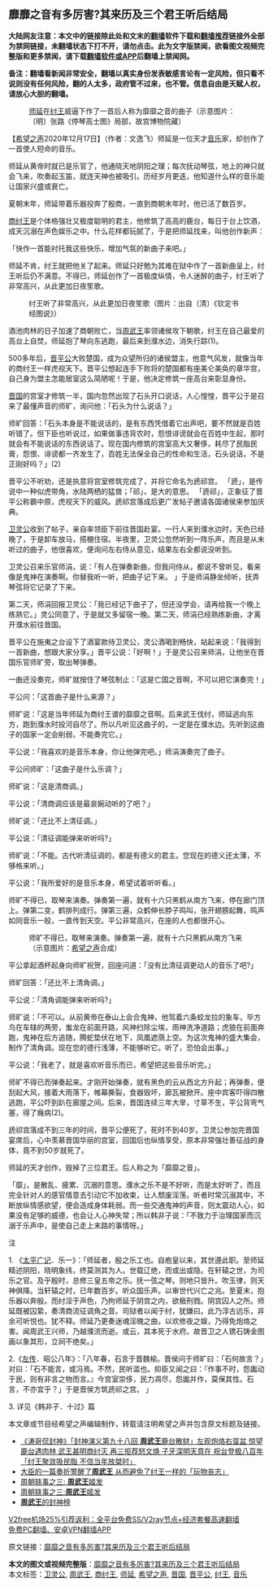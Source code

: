  <h2>靡靡之音有多厉害?其来历及三个君王听后结局</h2> <p class="notice"><b>大陆网友注意：本文中的链接除此处和文末的<a href="https://github.com/bannedbook/fanqiang" >翻墙</a>软件下载和<a href="https://github.com/killgcd/justmysocks/blob/master/README.md">翻墙推荐</a>链接外全部为禁网链接，未翻墙状态下打不开，请勿点击。此为文字版禁闻，欲看图文视频完整版和更多禁闻，请下载<a href="https://github.com/bannedbook/fanqiang">翻墙软件或APP</a>后翻墙上禁闻网。</p><p>备注：翻墙看新闻非常安全，翻墙以真实身份发表敏感言论有一定风险，但只看不说则没有任何风险，翻的人太多，政府管不过来，也不管。信息自由是天赋人权，请放心大胆的翻墙。</b></p>  <div class="entry"> <figure><figcaption><a href="https://www.bannedbook.org/bnews/tag/%E5%B8%88%E5%BB%B6/" class="st_tag internal_tag" rel="tag" title="标签 师延 下的日志">师延</a>在<a href="https://www.bannedbook.org/bnews/tag/%e7%ba%a3%e7%8e%8b/" class="st_tag internal_tag" rel="tag" title="标签 纣王 下的日志">纣王</a>威逼下作了一首后人称为靡靡之音的曲子（示意图片：〔明〕张路《停琴高士图》局部，故宫博物院藏）</figcaption></figure> <p>【<span class='wp_keywordlink_affiliate'><a href="https://www.soundofhope.org" title="希望之声" target="_blank">希望之声</a></span>2020年12月17日】（作者：文逸飞）师延是一位天才<a href="https://www.bannedbook.org/bnews/tag/%e9%9f%b3%e4%b9%90/" class="st_tag internal_tag" rel="tag" title="标签 音乐 下的日志">音乐</a>家，却创作了一首使人短命的音乐。</p> <p>师延从黄帝时就已是乐官了，他通晓天地阴阳之理；每次抚动琴弦，地上的神只就会飞来，吹奏起玉笛，就连天神也被吸引。历经岁月更迭，他知道什么样的音乐能让国家兴盛或衰亡。</p> <p>夏朝末年，师延带着乐器投奔了殷商，一直到商朝末年时，他已活了数百岁。</p> <p><a href="https://www.bannedbook.org/bnews/tag/%E5%95%86%E7%BA%A3%E7%8E%8B/" class="st_tag internal_tag" rel="tag" title="标签 商纣王 下的日志">商纣王</a>是个体格强壮又极度聪明的君主，他修筑了高高的鹿台，每日于台上饮酒，成天沉溺在声色娱乐之中。什么花样都玩腻了，于是把师延找来，叫他创作新声：</p> <p>「快作一首能衬托我这些快乐，增加气氛的新曲子来吧。」</p> <p>师延不肯，纣王就把他关了起来。师延只好勉为其难在狱中作了一首新曲呈上，纣王听后仍不满意。不得已，师延创作了一首极度纵情，令人迷醉的曲子，纣王听了非常高兴，从此更加日夜笙歌。</p> <figure><figcaption>纣王听了非常高兴，从此更加日夜笙歌（图片：出自〔清〕《钦定书经图说》）</figcaption></figure> <p>酒池肉林的日子加速了商朝败亡，当<a href="https://www.bannedbook.org/bnews/tag/%E5%91%A8%E6%AD%A6%E7%8E%8B/" class="st_tag internal_tag" rel="tag" title="标签 周武王 下的日志">周武王</a>率领诸侯攻下朝歌，纣王在自己最爱的高台上自焚，师延抱了琴向东逃跑，最后来到濮水边，消失行踪(1)。</p> <p>500多年后，<a href="https://www.bannedbook.org/bnews/tag/%E6%99%8B%E5%B9%B3%E5%85%AC/" class="st_tag internal_tag" rel="tag" title="标签 晋平公 下的日志">晋平公</a>大败楚国，成为众望所归的诸侯盟主，他意气风发，就像当年的商纣王一样虎视天下。晋平公想起连手下败将的楚国都有座美仑美奂的章华宫，自己身为盟主怎能居室这么简陋呢！于是，他决定修筑一座高台来彰显身份。</p> <p><a href="https://www.bannedbook.org/bnews/tag/%E6%99%8B%E5%9B%BD/" class="st_tag internal_tag" rel="tag" title="标签 晋国 下的日志">晋国</a>的宫室才修筑一半，国内忽然出现了石头开口说话，人心惶惶，晋平公于是召来了最懂声音的师旷，询问他：「石头为什么说话？」</p> <p>师旷回答：「石头本身是不能说话的，是有东西凭借着它出声吧，要不然就是百姓听错了。但下臣也听说过，如果做事违背农时，怨恨诽谤就会在百姓中生起，那时就会有不能说话的东西说话了。现在国内修筑的宫室高大又奢侈，耗尽了民脂民膏，怨恨、诽谤都一齐发生了，百姓无法保全自己的性命和生活，石头说话，不是正刚好吗？」(2)</p>  <p>晋平公不听劝，还是执意将宫室修筑完成了，并将它命名为虒祁宫。 「虒」，是传说中一种似虎带角，水陆两栖的猛兽；「祁」，是大的意思。 「虒祁」，正象征了晋平公称霸中原，虎视天下的威风。虒祁宫落成后更广发帖子邀请各国诸侯来参加庆典。</p> <p><a href="https://www.bannedbook.org/bnews/tag/%E5%8D%AB%E7%81%B5%E5%85%AC/" class="st_tag internal_tag" rel="tag" title="标签 卫灵公 下的日志">卫灵公</a>收到了帖子，亲自率领臣下前往晋国赴宴。一行人来到濮水边时，天色已经晚了，于是卸车放马，搭棚住宿。半夜里，卫灵公忽然听到一阵乐声，而且是从未听过的曲子，他很喜欢，便询问左右侍从意见，结果左右全都说没听到。</p> <p>卫灵公召来乐官师涓，说：「有人在弹奏新曲，但我问侍从，都说不曾听见，看来像是鬼神在演奏啊。你替我听一听，把曲子记下来。 」于是师涓静坐倾听，抚弄琴弦将它记录了下来。</p> <p>第二天，师涓回报卫灵公：「我已经记下曲子了，但还没学会，请再给我一个晚上练熟它。」灵公同意了，于是就又多留宿一晚。第二天，师涓已经熟练新曲，才离开濮水前往晋国。</p> <p>晋平公在施夷之台设下了酒宴款待卫灵公，灵公酒喝到畅快，站起来说：「我得到一首新曲，想跟大家分享。」晋平公说：「好啊！」于是灵公召来师涓，让他坐在晋国乐官师旷旁，取出琴弹奏。</p> <p>一曲还没奏完，师旷就按住了琴弦制止：「这是亡国之音啊，不可以把它演奏完！」</p> <p>平公问：「这首曲子是什么来源？」</p> <p>师旷说：「这是当年师延为商纣王谱的靡靡之音啊。后来武王伐纣，师延逃向东方，跑到濮水时投河自尽了。所以凡听见这曲子的，一定是在濮水边。先听到这曲子的国家一定会削弱，不能奏完它。」</p> <p>平公说：「我喜欢的是音乐本身，你让他弹完吧。」师涓演奏完了曲子。</p> <p>平公问师旷：「这曲子是什么乐调？」</p>  <p>师旷说：「这是清商调。」</p> <p>平公说：「清商调应该是最哀婉动听的了吧？」</p> <p>师旷说：「还比不上清征调。」</p> <p>平公说：「清征调能弹来听听吗?」</p> <p>师旷说：「不能。古代听清征调的，都是有德义的君主。您现在的德义还太薄，不够格来听。」</p> <p>平公说：「我所爱好的是音乐本身，希望试着听听看。」</p> <p>师旷不得已，取琴来演奏。弹奏第一遍，就有十六只黑鹤从南方飞来，停在廊门顶上。弹第二变，鹤排列成行。弹第三遍，众鹤伸长脖子鸣叫，张开翅膀起舞，鸣声如同音乐一般，一直传到天空。平公非常高兴，在座的人也都很开心。</p> <figure><figcaption>师旷不得已，取琴来演奏。弹奏第一遍，就有十六只黑鹤从南方飞来（示意图片：<a href="https://www.bannedbook.org/bnews/tag/%e5%b8%8c%e6%9c%9b%e4%b9%8b%e5%a3%b0/" class="st_tag internal_tag" rel="tag" title="标签 希望之声 下的日志">希望之声</a>合成）</figcaption></figure> <p>平公拿起酒杯起身向师旷祝贺，回座问道：「没有比清征调更动人的音乐了吧?」</p> <p>师旷回答：「还比不上清角调。」</p> <p>平公说：「清角调能弹来听听吗?」</p>  <p>师旷说：「不可以。从前黄帝在泰山上会合鬼神，他驾着六条蛟龙拉的象车，毕方鸟在车辖的两旁，蚩龙在前面开路，风神扫除尘埃，雨神洗净道路；虎狼在前面奔跑，鬼神在后方追随，腾蛇垫伏在地下，凤凰遮荫上空。为这次鬼神的盛大集会，制作了清角调。现在您的德行浅薄，不能够听它。听了，恐怕会出事。」</p> <p>平公说：「我老了，就是喜欢听音乐而已，希望把这些音乐听完。」</p> <p>师旷不得已而弹奏起来。才刚开始弹奏，就有黑色的云从西北方升起；再弹奏，便刮起大风，接着大雨落下，帷幕撕裂，食器毁坏，廊瓦被掀开。座中宾客吓得四散逃跑，平公吓到趴在廊屋之间。后来，晋国连续三年大旱，寸草不生，平公背弯气塞，得了癃病(2)。</p> <p>虒祁宫落成不到三年的时间，晋平公便死了，死时不到40岁。卫灵公参加完晋国宴席后，心中羡慕晋国华丽的宫室，回国后也纵情享受，原本非常强壮善征战的身体，竟不到50岁就死了。</p> <p>师延的天才创作，毁掉了三位君王。后人称之为「靡靡之音」。</p> <p>「靡」，是散乱、疲累、沉溺的意思。濮水之乐不是不好听，而是太好听了，而且完全针对人的感官情意去引动它不加收束，让人颓废淫荡，听者时常沉溺其中，不断放纵情感欲望，便会造成身体耗弱。而一些交通鬼神的声音，则太震动人心，如果没有足够的威德，也会让人心神失常；所以韩非子说：「不致力于治理国家而沉溺于乐声中，是使自己走上末路的事情呀。」</p> <p>注</p> <p>1. 《<span class='wp_keywordlink'><a href="https://www.bannedbook.org/forum24/topic4408.html" title="《太平广记》全500卷" target="_blank">太平广记</a></span>．乐一》：「师延者，殷之乐工也。自庖皇以来，其世遵此职。至师延精述阴阳，晓明象纬，终莫测其为人。世载辽绝，而或出或隐。在轩辕之世，为司乐之官。及乎殷时，总修三皇五帝之乐。抚一弦之琴。则地只皆升。吹玉律，则天神俱降。当轩辕之时，已年数百岁。听众国乐声。以审世代兴亡之兆。至夏末，抱乐器以奔殷。而纣淫于声色，乃拘师延于阴宫之内，欲极刑戮。阴宫囚人之所。师延既被囚絷，奏清商流征调角之音。司狱者以闻于纣，犹嫌曰。此乃淳古远乐，非余可听悦也。犹不释。师延乃更奏迷魂淫魄之曲，以欢修夜之娱，乃得免炮烙之害。闻周武王兴师，乃越濮流而逝。或云，其本死于水府。故晋卫之人镌石铸金图画以象其形，立祠不绝矣。」</p> <p>2.《<span class='wp_keywordlink'><a href="https://www.bannedbook.org/forum24/topic538.html" title="《左传》" target="_blank">左传</a></span>．昭公八年》：「八年春，石言于晋魏榆。晋侯问于师旷曰：「石何故言？」对曰：「石不能言，或冯焉。不然，民听滥也。抑臣又闻之曰：『作事不时，怨讟动于民，则有非言之物而言。』今宫室崇侈，民力凋尽，怨讟并作，莫保其性。石言，不亦宜乎？」于是晋侯方筑虒祁之宫。 」</p> <p>3. 详见《韩非子．十过》篇</p>  <p>本文章或节目经希望之声编辑制作，转载请注明希望之声并包含原文标题及链接。</p> <ul class='op-related-articles' title='相关阅读'> <li><a href='https://www.bannedbook.org/bnews/bannedvideo/20200717/1362193.html' target='_blank'>《涛哥侃封神》「封神演义第九十八回 <b>周武王</b>鹿台散财」左观炮烙右虿盆 惊望鹿台遇肉林 武王甚明商纣灭 再三拒荐怒文焕 子牙深明天意在 祝台登极八百年 「纣王聚敛吸民脂 不信当年放桀时」</a></li> <li><a href='https://www.bannedbook.org/bnews/comments/20200415/1312875.html' target='_blank'>大臣的一篇奏折警醒了<b>周武王</b>  从而避免了纣王一样的「玩物丧志」</a></li> <li><a href='https://www.bannedbook.org/bnews/lishi/20171202/864481.html' target='_blank'>周朝轶事之三: <b>周武王</b>姬发</a></li> <li><a href='https://www.bannedbook.org/bnews/lishi/20171128/862217.html' target='_blank'>周朝轶事之三:<b>周武王</b>姬发</a></li> <li><a href='https://www.bannedbook.org/bnews/lishi/20160118/670478.html' target='_blank'><b>周武王</b>的封神榜</a></li> </ul> <p class="texttj"> <a href="https://www.bannedbook.org/forum23/topic22702.html" target="_blank">V2free机场25%引荐返利：全平台免费SS/V2ray节点+经济套餐高速翻墙</a><br/> <a href="https://github.com/bannedbook/fanqiang/wiki/%E7%A6%81%E9%97%BB%E7%BD%91%E5%AE%89%E5%8D%93%E7%BF%BB%E5%A2%99%E6%96%B0%E9%97%BBAPP" target="_blank">免费PC翻墙、安卓VPN翻墙APP</a></p><p>原文链接：<a class="src_link"  href="https://www.soundofhope.org/post/454276" target="_blank">靡靡之音有多厉害?其来历及三个君王听后结局</a></p><a name='sharetosocial'></a>       <div><b>本文的图文或视频完整版</b>：<a href='https://www.bannedbook.org/bnews/comments/20201218/1449928.html'>靡靡之音有多厉害?其来历及三个君王听后结局</a></div>  </div><!--END ENTRY--> <div class="postfooter"> <div>本文标签：<a href="https://www.bannedbook.org/bnews/tag/%E5%8D%AB%E7%81%B5%E5%85%AC/" rel="tag">卫灵公</a>, <a href="https://www.bannedbook.org/bnews/tag/%E5%91%A8%E6%AD%A6%E7%8E%8B/" rel="tag">周武王</a>, <a href="https://www.bannedbook.org/bnews/tag/%E5%95%86%E7%BA%A3%E7%8E%8B/" rel="tag">商纣王</a>, <a href="https://www.bannedbook.org/bnews/tag/%E5%B8%88%E5%BB%B6/" rel="tag">师延</a>, <a href="https://www.bannedbook.org/bnews/tag/%e5%b8%8c%e6%9c%9b%e4%b9%8b%e5%a3%b0/" rel="tag">希望之声</a>, <a href="https://www.bannedbook.org/bnews/tag/%E6%99%8B%E5%9B%BD/" rel="tag">晋国</a>, <a href="https://www.bannedbook.org/bnews/tag/%E6%99%8B%E5%B9%B3%E5%85%AC/" rel="tag">晋平公</a>, <a href="https://www.bannedbook.org/bnews/tag/%e7%ba%a3%e7%8e%8b/" rel="tag">纣王</a>, <a href="https://www.bannedbook.org/bnews/tag/%e9%9f%b3%e4%b9%90/" rel="tag">音乐</a></div>  </div><!--END POSTFOOTER--> 